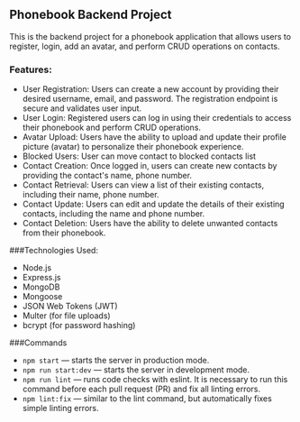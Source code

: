 ## Phonebook Backend Project

This is the backend project for a phonebook application that allows users to register, login, add an avatar, and perform CRUD operations on contacts.

### Features:

- User Registration: Users can create a new account by providing their desired username, email, and password. The registration endpoint is secure and validates user input.
- User Login: Registered users can log in using their credentials to access their phonebook and perform CRUD operations.
- Avatar Upload: Users have the ability to upload and update their profile picture (avatar) to personalize their phonebook experience.
- Blocked Users: User can move contact to blocked contacts list
- Contact Creation: Once logged in, users can create new contacts by providing the contact's name, phone number.
- Contact Retrieval: Users can view a list of their existing contacts, including their name, phone number.
- Contact Update: Users can edit and update the details of their existing contacts, including the name and phone number.
- Contact Deletion: Users have the ability to delete unwanted contacts from their phonebook.

###Technologies Used:

- Node.js
- Express.js
- MongoDB
- Mongoose
- JSON Web Tokens (JWT)
- Multer (for file uploads)
- bcrypt (for password hashing)

###Commands

- `npm start` &mdash; starts the server in production mode.
- `npm run start:dev` &mdash;  starts the server in development mode.
- `npm run lint` &mdash; runs code checks with eslint. It is necessary to run this command before each pull request (PR) and fix all linting errors.
- `npm lint:fix` &mdash; similar to the lint command, but automatically fixes simple linting errors.
